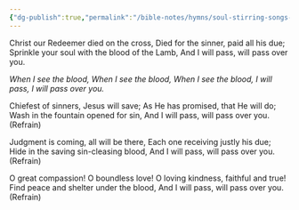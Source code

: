 ```yaml
---
{"dg-publish":true,"permalink":"/bible-notes/hymns/soul-stirring-songs-and-hymns/when-i-see-the-blood/","title":"When I See the Blood"}
---
```



Christ our Redeemer died on the cross,
Died for the sinner, paid all his due;
Sprinkle your soul with the blood of the Lamb,
And I will pass, will pass over you.

*When I see the blood,
When I see the blood,
When I see the blood,
I will pass, I will pass over you.*

Chiefest of sinners, Jesus will save;
As He has promised, that He will do;
Wash in the fountain opened for sin,
And I will pass, will pass over you. (Refrain)

Judgment is coming, all will be there,
Each one receiving justly his due;
Hide in the saving sin-cleasing blood,
And I will pass, will pass over you. (Refrain)

O great compassion! O boundless love!
O loving kindness, faithful and true!
Find peace and shelter under the blood,
And I will pass, will pass over you. (Refrain)